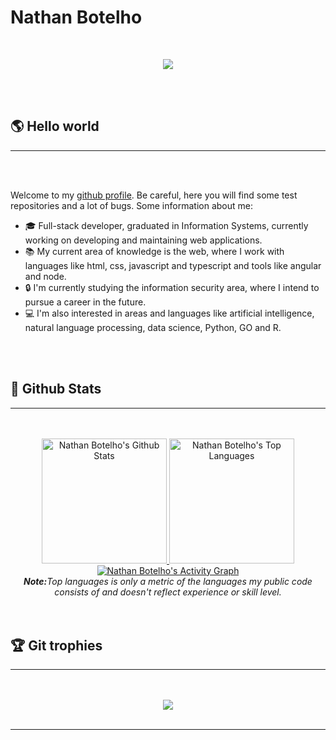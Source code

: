 # Nathan Botelho

<br/>

<p align="center" >   
  <img src="./assets/Vector 8.png" />  
</p>

<br/>
<br/>

<!-- Presentation section -->
<h2 align="left"> 🌎 Hello world </h2>
<hr/>
<br/>
<br/>

Welcome to my [github profile](https://notelho.github.io/). Be careful, here you will find some test repositories and a lot of bugs. Some information about me:

* 🎓 Full-stack developer, graduated in Information Systems, currently working on developing and maintaining web applications.
* 📚 My current area of knowledge is the web, where I work with languages like html, css, javascript and typescript and tools like angular and node.
* 🔒 I'm currently studying the information security area, where I intend to pursue a career in the future.
* 💻 I'm also interested in areas and languages like artificial intelligence, natural language processing, data science, Python, GO and R.
<br/>
<br/>

<!-- Github stats -->
<h2 align="left"> 📃 Github Stats </h2>
<hr/>
<br/>
<br/>
<div align="center">
<a href="#">
<img alt="Nathan Botelho's Github Stats" src="https://github-readme-stats.vercel.app/api?username=notelho&show_icons=true&include_all_commits=true&count_private=true&theme=react&hide_border=true&bg_color=0D1117&title_color=26A641&icon_color=26A641" height="200"/>
</a>
<a href="#">
<img alt="Nathan Botelho's Top Languages" src="https://github-readme-stats.vercel.app/api/top-langs/?username=notelho&langs_count=10&layout=compact&theme=react&hide_border=true&bg_color=0D1117&title_color=26A641&icon_color=26A641" height="200"/>
</a>
<br/>
</div>
<div align="center">
<a href="#">
<img alt="Nathan Botelho's Activity Graph" src="https://activity-graph.herokuapp.com/graph?username=notelho&custom_title=Nathan%20Botelho's%20Contribution%20Graph&bg_color=0D1117&color=26A641&line=FFFFFF&point=26A641&hide_border=true" />
</a>
<div> 
<div align="center">
   <i><b>Note:</b>Top languages is only a metric of the languages my public code consists of and doesn't reflect experience or skill level.</i>
<div>
<br/>
<br/>

<!-- Git trophies -->
<h2 align="left"> 🏆 Git trophies </h2>
<hr/>
<br/>
<br/>


<img src="https://github-profile-trophy.vercel.app/?username=notelho&theme=onedark&rank=SECRET,SSS,SS,S,AAA,AA,A,B,C" />

<br/>
<br/>

<hr/>